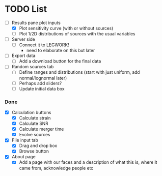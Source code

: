 # TODO List

- [ ] Results pane plot inputs
    - [x] Plot sensitivity curve (with or without sources)
    - [ ] Plot 1/2D distributions of sources with the usual variables
- [ ] Server side
    - [ ] Connect it to LEGWORK!
        - need to elaborate on this but later
- [ ] Export data
    - [ ] Add a download button for the final data
- [ ] Random sources tab
    - [ ] Define ranges and distributions (start with just uniform, add normal/lognormal later)
    - [ ] Perhaps add sliders?
    - [ ] Update initial data box

### Done
- [x] Calculation buttons
    - [x] Calculate strain
    - [x] Calculate SNR
    - [x] Calculate merger time
    - [x] Evolve sources
- [x] File input tab
    - [x] Drag and drop box
    - [x] Browse button
- [x] About page
    - [x] Add a page with our faces and a description of what this is, where it came from, acknowledge people etc